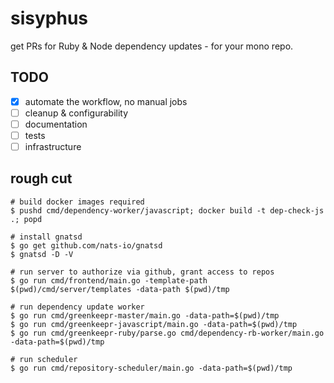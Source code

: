 # sisyphus

get PRs for Ruby & Node dependency updates - for your mono repo.

## TODO

- [x] automate the workflow, no manual jobs
- [ ] cleanup & configurability
- [ ] documentation
- [ ] tests
- [ ] infrastructure

## rough cut

```
# build docker images required
$ pushd cmd/dependency-worker/javascript; docker build -t dep-check-js .; popd

# install gnatsd
$ go get github.com/nats-io/gnatsd
$ gnatsd -D -V

# run server to authorize via github, grant access to repos
$ go run cmd/frontend/main.go -template-path $(pwd)/cmd/server/templates -data-path $(pwd)/tmp

# run dependency update worker
$ go run cmd/greenkeepr-master/main.go -data-path=$(pwd)/tmp
$ go run cmd/greenkeepr-javascript/main.go -data-path=$(pwd)/tmp
$ go run cmd/greenkeepr-ruby/parse.go cmd/dependency-rb-worker/main.go -data-path=$(pwd)/tmp

# run scheduler 
$ go run cmd/repository-scheduler/main.go -data-path=$(pwd)/tmp
```
